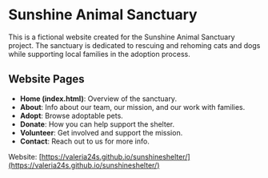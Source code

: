 # Sunshine Animal Sanctuary

This is a fictional website created for the Sunshine Animal Sanctuary project. The sanctuary is dedicated to rescuing and rehoming cats and dogs while supporting local families in the adoption process.

## Website Pages

- **Home (index.html)**: Overview of the sanctuary.
- **About**: Info about our team, our mission, and our work with families.
- **Adopt**: Browse adoptable pets.
- **Donate**: How you can help support the shelter.
- **Volunteer**: Get involved and support the mission.
- **Contact**: Reach out to us for more info.

Website: [https://valeria24s.github.io/sunshineshelter/](https://valeria24s.github.io/sunshineshelter/)
